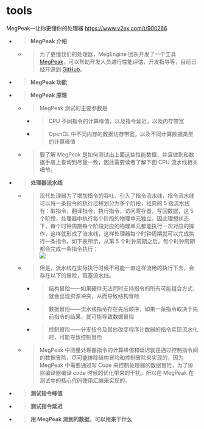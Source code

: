 
# tools

MegPeak—让你更懂你的处理器 https://www.v2ex.com/t/900266
- > **MegPeak 介绍**
  * > 为了更懂我们的处理器，MegEngine 团队开发了一个工具 [MegPeak](https://github.com/MegEngine/MegPeak)，可以帮助开发人员进行性能评估，开发指导等，目前已经开源到 [GitHub](https://github.com/MegEngine/MegPeak)。
- > **MegPeak 功能**
- > **MegPeak 原理**
  * > MegPeak 测试的主要参数是
    + > CPU 不同指令的计算峰值，以及指令延迟，以及内存带宽
    + > OpenCL 中不同内存的数据访存带宽，以及不同计算数据类型的计算峰值
  * > 要了解 MegPeak 是如何测试出上面这些性能数据，并且做到和数据手册上查询到尽量一致，因此需要读者了解下面 CPU 流水线相关细节。
- > **处理器流水线**
  * > 现代处理器为了增加指令的吞吐，引入了指令流水线，指令流水线可以将一条指令的执行过程划分为多个阶段，经典的 5 级流水线有：取指令，翻译指令，执行指令，访问寄存器，写回数据，这 5 个阶段，处理器中执行每个阶段的物理单元独立，因此理想状态下，每个时钟周期每个阶段对应的物理单元都能执行一次对应的操作，这样就形成了流水线，这样处理器每个时钟周期就可以完成执行一条指令。如下表所示，从第 5 个时钟周期之后，每个时钟周期都会完成一条指令执行： <br> ![](https://oscimg.oschina.net/oscnet/up-df792aa9178e28cb88e6b8a4ce9fe5b206c.png)
  * > 但是，流水线在实际执行时候不可能一直这样流畅的执行下去，会存在以下的冒险，阻塞流水线。
    + > 结构冒险——如果硬件无法同时支持指令的所有可能组合方式，就会出现资源冲突，从而导致结构冒险
    + > 数据冒险——流水线指令存在先后顺序，如果一条指令取决于先前指令的结果，就可能导致数据冒险
    + > 控制冒险——分支指令及其他改变程序计数器的指令实现流水化时，可能导致控制冒险
  * > MegPeak 中测量处理器指令的计算峰值和延迟就是通过控制指令间的数据冒险，尽可能排除结构冒险和控制冒险来实现的，因为 MegPeak 中需要通过写 Code 来控制处理器的数据冒险，为了排除编译器编译 code 时候的优化带来的干扰，所以在 MegPeak 在测试中的核心代码使用汇编来实现的。
- > **测试指令峰值**
- > **测试指令延迟**
- > **用 MegPeak 测到的数据，可以用来干什么**
